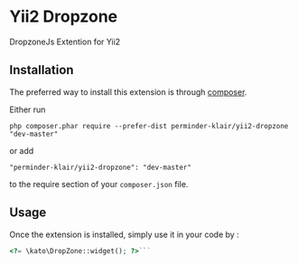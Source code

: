 Yii2 Dropzone
=============
DropzoneJs Extention for Yii2

Installation
------------

The preferred way to install this extension is through [composer](http://getcomposer.org/download/).

Either run

```
php composer.phar require --prefer-dist perminder-klair/yii2-dropzone "dev-master"
```

or add

```
"perminder-klair/yii2-dropzone": "dev-master"
```

to the require section of your `composer.json` file.


Usage
-----

Once the extension is installed, simply use it in your code by  :

```php
<?= \kato\DropZone::widget(); ?>```